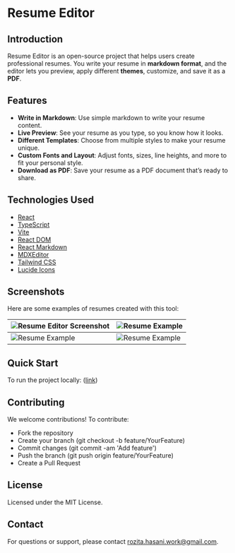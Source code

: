 # Resume Editor

## Introduction
Resume Editor is an open-source project that helps users create professional resumes. You write your resume in **markdown format**, and the editor lets you preview, apply different **themes**, customize, and save it as a **PDF**.

## Features
- **Write in Markdown**: Use simple markdown to write your resume content.
- **Live Preview**: See your resume as you type, so you know how it looks.
- **Different Templates**: Choose from multiple styles to make your resume unique.
- **Custom Fonts and Layout**: Adjust fonts, sizes, line heights, and more to fit your personal style.
- **Download as PDF**: Save your resume as a PDF document that’s ready to share.

## Technologies Used
- [React](https://react.dev/)
- [TypeScript](https://www.typescriptlang.org/)
- [Vite](https://vitejs.dev/)
- [React DOM](https://reactjs.org/docs/react-dom.html)
- [React Markdown](https://github.com/remarkjs/react-markdown)
- [MDXEditor](https://github.com/mdxeditor/editor)
- [Tailwind CSS](https://tailwindcss.com/)
- [Lucide Icons](https://lucide.dev/)

## Screenshots
Here are some examples of resumes created with this tool:

| ![Resume Editor Screenshot](./public/mashhad-resume.jpg)        | ![Resume Example](./public/tehran-resume.jpg) |
|------------------------------------------------|------------------------------------------------|
| ![Resume Example](./public/isfahan-resume.jpg) | ![Resume Example](./public/shiraz-resume.jpg)  |

## Quick Start
To run the project locally:
([link](...))

## Contributing
We welcome contributions! To contribute:
- Fork the repository
- Create your branch (git checkout -b feature/YourFeature)
- Commit changes (git commit -am 'Add feature')
- Push the branch (git push origin feature/YourFeature)
- Create a Pull Request

## License
Licensed under the MIT License.

## Contact
For questions or support, please contact [rozita.hasani.work@gmail.com](mailto:rozita.hasani.work@gmail.com).